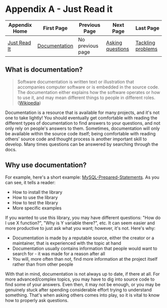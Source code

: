 # Appendix A - Just Read it

| Appendix Home | First Page | Previous Page | Next Page | Last Page |
|---------------|------------|---------------|-----------|-----------|
| [Just Read It](HOME.md) | [Documentation](DOCS.md)   | No previous page    | [Asking questions](ASK.md)  | [Tackling problems](TACKLE.md)  |

## What is documentation?
> Software documentation is written text or illustration that accompanies computer software or is embedded in the source code. The documentation either explains how the software operates or how to use it, and may mean different things to people in different roles. ([Wikipedia](https://en.wikipedia.org/wiki/Software_documentation))

Documentation is a resource that is available for many projects, and it's not one to take lightly! You should eventually get comfortable with reading the different types of documentation to find answers to your questions, and not only rely on people's answers to them. Sometimes, documentation will only be available within the source code itself; being comfortable with reading others' source code and thought process is another important skill to develop. Many times questions can be answered by searching through the docs.

## Why use documentation?
For example, here's a short example: [MySQL-Prepared-Statements](https://github.com/PatrickGTR/MySQL-Prepared-Statements). As you can see, it tells a reader:
- How to install the library
- How to use the library
- How to test the library
- More specific examples

If you wanted to use this library, you may have different questions: "How do I use X function?", "Why is Y variable there?", etc. It can seem easier and more productive to just ask what you want; however, it's not. Here's why:
- Documentation is made by a reputable source, either the creator or a maintainer, that is experienced with the topic at hand
- Documentation usually contains information that people would want to search for - it was made for a reason after all
- You will, more often than not, find more information at the project itself rather than from other people

With that in mind, documentation is not always up to date, if there at all. For more advanced/complex topics, you may have to dig into source code to find some of your answers. Even then, it may not be enough, or you may be genuinely stuck after spending considerable effort trying to understand something. That's when asking others comes into play, so it is vital to know how to properly ask questions.